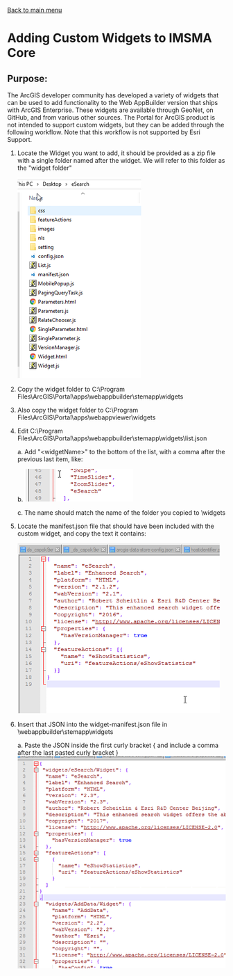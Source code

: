 [Back to main menu](../index.md)  

Adding Custom Widgets to IMSMA Core
===================================

Purpose:
--------

The ArcGIS developer community has developed a variety of widgets that
can be used to add functionality to the Web AppBuilder version that
ships with ArcGIS Enterprise. These widgets are available through
GeoNet, on GitHub, and from various other sources. The Portal for ArcGIS
product is not intended to support custom widgets, but they can be added
through the following workflow. Note that this workflow is not supported
by Esri Support.

1.  Locate the Widget you want to add, it should be provided as a zip
    file with a single folder named after the widget. We will refer to
    this folder as the "widget folder"

    ![](media/Adding_Custom_Web_AppBuilder_Widgets_to_IMSMA_Core/acw_image2.png)

2.  Copy the widget folder to C:\\Program
    Files\\ArcGIS\\Portal\\apps\\webappbuilder\\stemapp\\widgets

3.  Also copy the widget folder to C:\\Program
    Files\\ArcGIS\\Portal\\apps\\webappviewer\\widgets

4.  Edit C:\\Program
    Files\\ArcGIS\\Portal\\apps\\webappbuilder\\stemapp\\widgets\\list.json

    a.  Add "\<widgetName\>" to the bottom of the list, with a comma
        after the previous last item, like:

    b.  ![](media/Adding_Custom_Web_AppBuilder_Widgets_to_IMSMA_Core/acw_image3.png)

    c.  The name should match the name of the folder you copied to
        \\widgets

5.  Locate the manifest.json file that should have been included with
    the custom widget, and copy the text it contains:

    ![](media/Adding_Custom_Web_AppBuilder_Widgets_to_IMSMA_Core/acw_image4.png)

6.  Insert that JSON into the widget-manifest.json file in
    \\webappbuilder\\stemapp\\widgets

    a.  Paste the JSON inside the first curly bracket { and include a
        comma after the last pasted curly bracket }
        ![](media/Adding_Custom_Web_AppBuilder_Widgets_to_IMSMA_Core/acw_image5.png)
